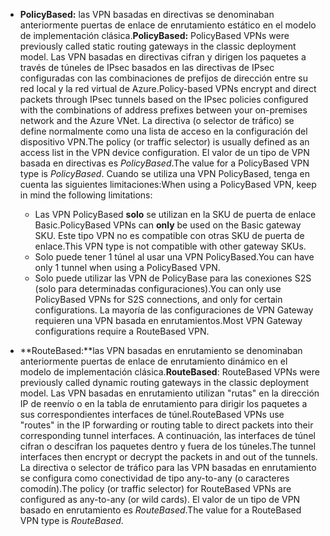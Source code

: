 * <span data-ttu-id="c10ae-101">**PolicyBased:** las VPN basadas en directivas se denominaban anteriormente puertas de enlace de enrutamiento estático en el modelo de implementación clásica.</span><span class="sxs-lookup"><span data-stu-id="c10ae-101">**PolicyBased:** PolicyBased VPNs were previously called static routing gateways in the classic deployment model.</span></span> <span data-ttu-id="c10ae-102">Las VPN basadas en directivas cifran y dirigen los paquetes a través de túneles de IPsec basados en las directivas de IPsec configuradas con las combinaciones de prefijos de dirección entre su red local y la red virtual de Azure.</span><span class="sxs-lookup"><span data-stu-id="c10ae-102">Policy-based VPNs encrypt and direct packets through IPsec tunnels based on the IPsec policies configured with the combinations of address prefixes between your on-premises network and the Azure VNet.</span></span> <span data-ttu-id="c10ae-103">La directiva (o selector de tráfico) se define normalmente como una lista de acceso en la configuración del dispositivo VPN.</span><span class="sxs-lookup"><span data-stu-id="c10ae-103">The policy (or traffic selector) is usually defined as an access list in the VPN device configuration.</span></span> <span data-ttu-id="c10ae-104">El valor de un tipo de VPN basada en directivas es *PolicyBased*.</span><span class="sxs-lookup"><span data-stu-id="c10ae-104">The value for a PolicyBased VPN type is *PolicyBased*.</span></span> <span data-ttu-id="c10ae-105">Cuando se utiliza una VPN PolicyBased, tenga en cuenta las siguientes limitaciones:</span><span class="sxs-lookup"><span data-stu-id="c10ae-105">When using a PolicyBased VPN, keep in mind the following limitations:</span></span>
  
  * <span data-ttu-id="c10ae-106">Las VPN PolicyBased **solo** se utilizan en la SKU de puerta de enlace Basic.</span><span class="sxs-lookup"><span data-stu-id="c10ae-106">PolicyBased VPNs can **only** be used on the Basic gateway SKU.</span></span> <span data-ttu-id="c10ae-107">Este tipo VPN no es compatible con otras SKU de puerta de enlace.</span><span class="sxs-lookup"><span data-stu-id="c10ae-107">This VPN type is not compatible with other gateway SKUs.</span></span>
  * <span data-ttu-id="c10ae-108">Solo puede tener 1 túnel al usar una VPN PolicyBased.</span><span class="sxs-lookup"><span data-stu-id="c10ae-108">You can have only 1 tunnel when using a PolicyBased VPN.</span></span>
  * <span data-ttu-id="c10ae-109">Solo puede utilizar las VPN de PolicyBase para las conexiones S2S (solo para determinadas configuraciones).</span><span class="sxs-lookup"><span data-stu-id="c10ae-109">You can only use PolicyBased VPNs for S2S connections, and only for certain configurations.</span></span> <span data-ttu-id="c10ae-110">La mayoría de las configuraciones de VPN Gateway requieren una VPN basada en enrutamientos.</span><span class="sxs-lookup"><span data-stu-id="c10ae-110">Most VPN Gateway configurations require a RouteBased VPN.</span></span>
* <span data-ttu-id="c10ae-111">**RouteBased:**las VPN basadas en enrutamiento se denominaban anteriormente puertas de enlace de enrutamiento dinámico en el modelo de implementación clásica.</span><span class="sxs-lookup"><span data-stu-id="c10ae-111">**RouteBased**: RouteBased VPNs were previously called dynamic routing gateways in the classic deployment model.</span></span> <span data-ttu-id="c10ae-112">Las VPN basadas en enrutamiento utilizan "rutas" en la dirección IP de reenvío o en la tabla de enrutamiento para dirigir los paquetes a sus correspondientes interfaces de túnel.</span><span class="sxs-lookup"><span data-stu-id="c10ae-112">RouteBased VPNs use "routes" in the IP forwarding or routing table to direct packets into their corresponding tunnel interfaces.</span></span> <span data-ttu-id="c10ae-113">A continuación, las interfaces de túnel cifran o descifran los paquetes dentro y fuera de los túneles.</span><span class="sxs-lookup"><span data-stu-id="c10ae-113">The tunnel interfaces then encrypt or decrypt the packets in and out of the tunnels.</span></span> <span data-ttu-id="c10ae-114">La directiva o selector de tráfico para las VPN basadas en enrutamiento se configura como conectividad de tipo any-to-any (o caracteres comodín).</span><span class="sxs-lookup"><span data-stu-id="c10ae-114">The policy (or traffic selector) for RouteBased VPNs are configured as any-to-any (or wild cards).</span></span> <span data-ttu-id="c10ae-115">El valor de un tipo de VPN basado en enrutamiento es *RouteBased*.</span><span class="sxs-lookup"><span data-stu-id="c10ae-115">The value for a RouteBased VPN type is *RouteBased*.</span></span>

